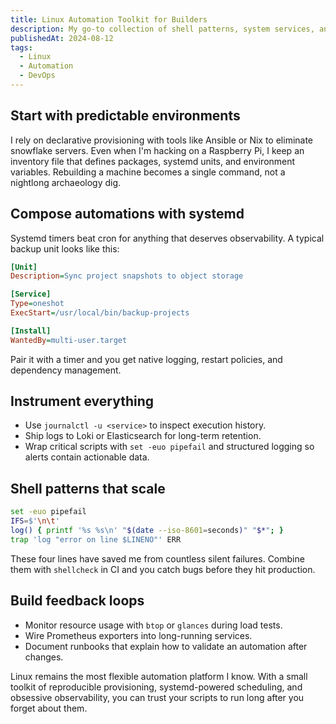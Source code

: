 ```yaml
---
title: Linux Automation Toolkit for Builders
description: My go-to collection of shell patterns, system services, and observability tricks for reliable automation.
publishedAt: 2024-08-12
tags:
  - Linux
  - Automation
  - DevOps
---
```


## Start with predictable environments

I rely on declarative provisioning with tools like Ansible or Nix to eliminate snowflake servers. Even when I'm hacking on a Raspberry Pi, I keep an inventory file that defines packages, systemd units, and environment variables. Rebuilding a machine becomes a single command, not a nightlong archaeology dig.

## Compose automations with systemd

Systemd timers beat cron for anything that deserves observability. A typical backup unit looks like this:

```ini
[Unit]
Description=Sync project snapshots to object storage

[Service]
Type=oneshot
ExecStart=/usr/local/bin/backup-projects

[Install]
WantedBy=multi-user.target
```

Pair it with a timer and you get native logging, restart policies, and dependency management.

## Instrument everything

- Use `journalctl -u <service>` to inspect execution history.
- Ship logs to Loki or Elasticsearch for long-term retention.
- Wrap critical scripts with `set -euo pipefail` and structured logging so alerts contain actionable data.

## Shell patterns that scale

```bash
set -euo pipefail
IFS=$'\n\t'
log() { printf '%s %s\n' "$(date --iso-8601=seconds)" "$*"; }
trap 'log "error on line $LINENO"' ERR
```

These four lines have saved me from countless silent failures. Combine them with `shellcheck` in CI and you catch bugs before they hit production.

## Build feedback loops

- Monitor resource usage with `btop` or `glances` during load tests.
- Wire Prometheus exporters into long-running services.
- Document runbooks that explain how to validate an automation after changes.

Linux remains the most flexible automation platform I know. With a small toolkit of reproducible provisioning, systemd-powered scheduling, and obsessive observability, you can trust your scripts to run long after you forget about them.
